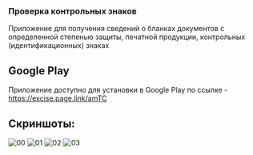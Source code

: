 ### Проверка контрольных знаков

 Приложение для получения сведений о бланках документов с определенной степенью защиты, печатной продукции, контрольных (идентификационных) знаках
 
 ## Google Play
 
 Приложение доступно для установки в Google Play по ссылке - https://excise.page.link/amTC
 
## Скриншоты:
 ![00](https://github.com/sinuke/excises/blob/master/Scr/00.png)
 ![01](https://github.com/sinuke/excises/blob/master/Scr/01.png)
 ![02](https://github.com/sinuke/excises/blob/master/Scr/02.png)
 ![03](https://github.com/sinuke/excises/blob/master/Scr/03.png)
 
